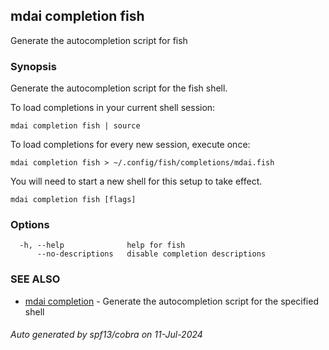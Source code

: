 ## mdai completion fish

Generate the autocompletion script for fish

### Synopsis

Generate the autocompletion script for the fish shell.

To load completions in your current shell session:

	mdai completion fish | source

To load completions for every new session, execute once:

	mdai completion fish > ~/.config/fish/completions/mdai.fish

You will need to start a new shell for this setup to take effect.


```
mdai completion fish [flags]
```

### Options

```
  -h, --help              help for fish
      --no-descriptions   disable completion descriptions
```

### SEE ALSO

* [mdai completion](mdai_completion.md)	 - Generate the autocompletion script for the specified shell

###### Auto generated by spf13/cobra on 11-Jul-2024
